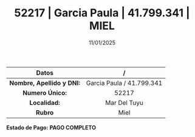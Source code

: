 ﻿---
title: 52217 | Garcia Paula | 41.799.341 | MIEL
date: 11/01/2025
draft: false
tags: ['mar-del-tuyu', 'titular', 'miel']
---

|          **Datos**          |  /  |
|:---------------------------:|:---:|
| **Nombre, Apellido y DNI:** | Garcia Paula / 41.799.341 |
|      **Numero Único:**      | 52217 |
|        **Localidad:**       | Mar Del Tuyu |
|          **Rubro**          | Miel |

**Estado de Pago:** **PAGO COMPLETO**
